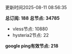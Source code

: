 更新时间2025-08-11 08:56:35

**总订阅: 188**
**总节点: 34785**
- vless节点: 10880
- hysteria2节点: 22

**google ping有效节点: 218**
